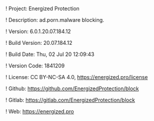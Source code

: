 ! Project: Energized Protection

! Description: ad.porn.malware blocking.

! Version: 6.0.1.20.07.184.12

! Build Version: 20.07.184.12

! Build Date: Thu, 02 Jul 20 12:09:43

! Version Code: 1841209

! License: CC BY-NC-SA 4.0, https://energized.pro/license

! Github: https://github.com/EnergizedProtection/block

! Gitlab: https://gitlab.com/EnergizedProtection/block


! Web: https://energized.pro
